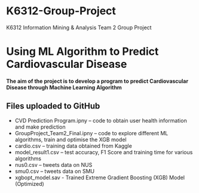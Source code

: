 # K6312-Group-Project
K6312 Information Mining &amp; Analysis Team 2 Group Project
# Using ML Algorithm to Predict Cardiovascular Disease
#### The aim of the project is to develop a program to predict Cardiovascular Disease through Machine Learning Algorithm
## Files uploaded to GitHub
- CVD Prediction Program.ipny – code to obtain user health information and make prediction
- GroupProject_Team2_Final.ipny – code to explore different ML algorithms, train and optimise the XGB model
- cardio.csv – training data obtained from Kaggle 
- model_result1.csv – test accuracy, F1 Score and training time for various algorithms
- nus0.csv – tweets data on NUS
- smu0.csv – tweets data on SMU
- xgbopt_model.sav - Trained Extreme Gradient Boosting (XGB) Model (Optimized)
